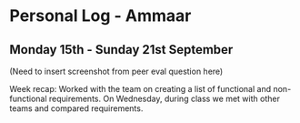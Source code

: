 # Personal Log - Ammaar

## Monday 15th - Sunday 21st September

(Need to insert screenshot from peer eval question here)

Week recap: Worked with the team on creating a list of functional and non-functional requirements. On Wednesday, during class we met with other teams and compared requirements.
